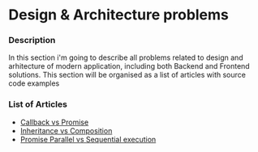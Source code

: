 # Design & Architecture problems

### Description

In this section i'm going to describe all problems related to design and arhitecture of modern application, including both Backend and Frontend solutions.
This section will be organised as a list of articles with source code examples

### List of Articles

* [Callback vs Promise](https://github.com/dgaydukov/how-to-become-a-senior-js-developer/blob/master/design/callback-vs-promise.md)
* [Inheritance vs Composition](https://github.com/dgaydukov/how-to-become-a-senior-js-developer/blob/master/design/inheritance-vs-composition.md)
* [Promise Parallel vs Sequential execution](https://github.com/dgaydukov/how-to-become-a-senior-js-developer/blob/master/design-%26-architecture/promise-paralles-vs-sequential.md)
